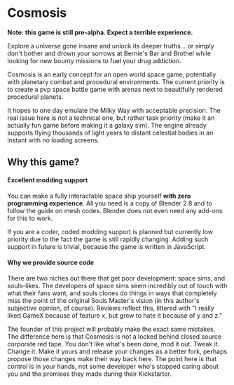 # Cosmosis

**Note: this game is still pre-alpha. Expect a terrible experience.**

Explore a universe gone insane and unlock its deeper truths... or simply don't
bother and drown your sorrows at Bernie's Bar and Brothel while looking for new
bounty missions to fuel your drug addiction.

<!-- We aim to be the following; uncomment when achieved :) --
Cosmosis is an open world space game with RPG elements. It aims to have
hyper-realistic space ship mechanics (if a game with FTL and Lovecraftian Great
Ones can fall into such a category), and souls-like combat on planets. It also
has an FPS shooter class for those who do refuse to praise the sun
\[blasphemes].
-->
Cosmosis is an early concept for an open world space game, potentially with
planetary combat and procedural environments. The current priority is to create
a pvp space battle game with arenas next to beautifully rendered procedural
planets.

It hopes to one day emulate the Milky Way with acceptable precision. The real
issue here is not a technical one, but rather task priority (make it an
actually fun game before making it a galaxy sim). The engine already supports
flying thousands of light years to distant celestial bodies in an instant with
no loading screens.

## Why this game?

#### Excellent modding support
You can make a fully interactable space ship yourself **with zero programming
experience**. All you need is a copy of Blender 2.8 and to follow the guide on
mesh codes. Blender does not even need any add-ons for this to work.

If you are a coder, coded modding support is planned but currently low priority
due to the fact the game is still rapidly changing. Adding such support in
future is trivial, because the game is written in JavaScript.

#### Why we provide source code
There are two niches out there that get poor development: space sims, and
souls-likes. The developers of space sims seem incredibly out of touch with
what their fans want, and souls clones do things in ways that completely miss
the point of the original Souls Master's vision (in this author's subjective opinion, of
course). Reviews reflect this, littered with "I really liked GameX because of
feature x, but grew to hate it because of y and z."

The founder of this project will probably make the exact same mistakes. The
difference here is that Cosmosis is not a locked behind closed source corporate
red tape. You don't like what's been done, mod it out. Tweak it. Change it.
Make it yours and release your changes as a better fork, perhaps propose those
changes make their way back here. The point here is that control is in your
hands, not some developer who's stopped caring about you and the promises they
made during their Kickstarter.

